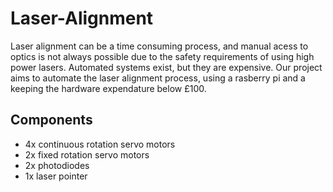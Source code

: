 # Laser-Alignment

Laser alignment can be a time consuming process, and manual acess to optics is not always possible due to the safety requirements of using high power lasers. Automated systems exist, but they are expensive. Our project aims to automate the laser alignment process, using a rasberry pi and a keeping the hardware expendature below £100.

## Components
- 4x continuous rotation servo motors
- 2x fixed rotation servo motors
- 2x photodiodes
- 1x laser pointer
